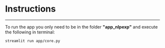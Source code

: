 # Instructions
---


To run the app you only need to be in the folder **"app_nlpexp"**
and execute the following in terminal:
~~~
streamlit run app/core.py
~~~